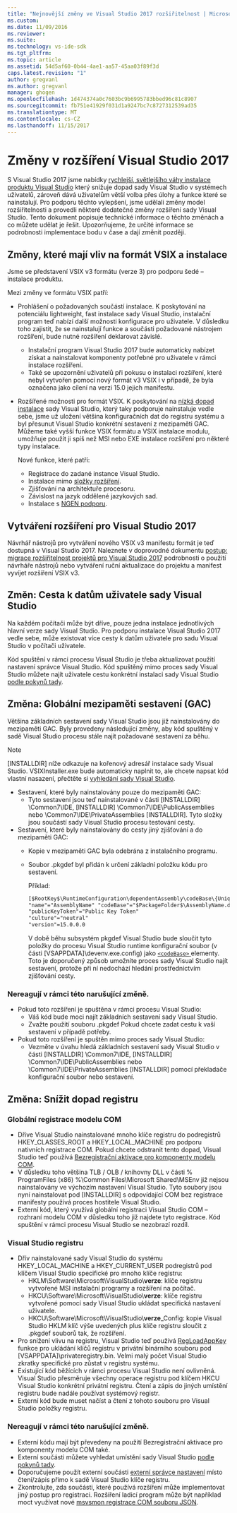 ```yaml
---
title: "Nejnovější změny ve Visual Studio 2017 rozšiřitelnost | Microsoft Docs"
ms.custom: 
ms.date: 11/09/2016
ms.reviewer: 
ms.suite: 
ms.technology: vs-ide-sdk
ms.tgt_pltfrm: 
ms.topic: article
ms.assetid: 54d5af60-0b44-4ae1-aa57-45aa03f89f3d
caps.latest.revision: "1"
author: gregvanl
ms.author: gregvanl
manager: ghogen
ms.openlocfilehash: 1d474374a0c7603bc9b6995783bbed96c81c8907
ms.sourcegitcommit: fb751e41929f031d1a9247bc7c8727312539ad35
ms.translationtype: MT
ms.contentlocale: cs-CZ
ms.lasthandoff: 11/15/2017
---
```

# <a name="changes-in-visual-studio-2017-extensibility"></a>Změny v rozšíření Visual Studio 2017

S Visual Studio 2017 jsme nabídky [rychlejší, světlejšího váhy instalace produktu Visual Studio](https://blogs.msdn.microsoft.com/visualstudio/2016/04/01/faster-leaner-visual-studio-installer) který snižuje dopad sady Visual Studio v systémech uživatelů, zároveň dává uživatelům větší volba přes úlohy a funkce které se nainstalují. Pro podporu těchto vylepšení, jsme udělali změny model rozšiřitelnosti a provedli některé dodatečné změny rozšíření sady Visual Studio. Tento dokument popisuje technické informace o těchto změnách a co můžete udělat je řešit. Upozorňujeme, že určité informace se podrobnosti implementace bodu v čase a dají změnit později.

## <a name="changes-affecting-vsix-format-and-installation"></a>Změny, které mají vliv na formát VSIX a instalace

Jsme se představení VSIX v3 formátu (verze 3) pro podporu šedé – instalace produktu.

Mezi změny ve formátu VSIX patří:

* Prohlášení o požadovaných součástí instalace. K poskytování na potenciálu lightweight, fast instalace sady Visual Studio, instalační program teď nabízí další možnosti konfigurace pro uživatele. V důsledku toho zajistit, že se nainstalují funkce a součásti požadované nástrojem rozšíření, bude nutné rozšíření deklarovat závislé.
  * Instalační program Visual Studio 2017 bude automaticky nabízet získat a nainstalovat komponenty potřebné pro uživatele v rámci instalace rozšíření.
  * Také se upozornění uživatelů při pokusu o instalaci rozšíření, které nebyl vytvořen pomocí nový formát v3 VSIX i v případě, že byla označena jako cílení na verzi 15.0 jejich manifestu.
* Rozšířené možnosti pro formát VSIX. K poskytování na [nízká dopad instalace](https://blogs.msdn.microsoft.com/visualstudio/2016/04/25/anatomy-of-a-low-impact-visual-studio-install) sady Visual Studio, který taky podporuje nainstaluje vedle sebe, jsme už uložení většina konfiguračních dat do registru systému a byl přesunut Visual Studio konkrétní sestavení z mezipaměti GAC. Můžeme také vyšší funkce VSIX formátu a VSIX instalace modulu, umožňuje použít ji spíš než MSI nebo EXE instalace rozšíření pro některé typy instalace.

  Nové funkce, které patří:

  * Registrace do zadané instance Visual Studio.
  * Instalace mimo [složky rozšíření](set-install-root.md).
  * Zjišťování na architektuře procesoru.
  * Závislost na jazyk oddělené jazykových sad.
  * Instalace s [NGEN podporu](ngen-support.md).

## <a name="building-an-extension-for-visual-studio-2017"></a>Vytváření rozšíření pro Visual Studio 2017

Návrhář nástrojů pro vytváření nového VSIX v3 manifestu formát je teď dostupná v Visual Studio 2017. Naleznete v doprovodné dokumentu [postup: migrace rozšiřitelnost projektů pro Visual Studio 2017](how-to-migrate-extensibility-projects-to-visual-studio-2017.md) podrobnosti o použití návrháře nástrojů nebo vytváření ruční aktualizace do projektu a manifest vyvíjet rozšíření VSIX v3.

## <a name="change-visual-studio-user-data-path"></a>Změn: Cesta k datům uživatele sady Visual Studio

Na každém počítači může být dříve, pouze jedna instalace jednotlivých hlavní verze sady Visual Studio. Pro podporu instalace Visual Studio 2017 vedle sebe, může existovat více cesty k datům uživatele pro sadu Visual Studio v počítači uživatele.

Kód spuštění v rámci procesu Visual Studio je třeba aktualizovat použití nastavení správce Visual Studio. Kód spuštěný mimo proces sady Visual Studio můžete najít uživatele cestu konkrétní instalaci sady Visual Studio [podle pokynů tady](locating-visual-studio.md).

## <a name="change-global-assembly-cache-gac"></a>Změna: Globální mezipaměti sestavení (GAC)

Většina základních sestavení sady Visual Studio jsou již nainstalovány do mezipaměti GAC. Byly provedeny následující změny, aby kód spuštěný v sadě Visual Studio procesu stále najít požadované sestavení za běhu.

> [!NOTE]
> [INSTALLDIR] níže odkazuje na kořenový adresář instalace sady Visual Studio. VSIXInstaller.exe bude automaticky naplnit to, ale chcete napsat kód vlastní nasazení, přečtěte si [vyhledání sady Visual Studio](locating-visual-studio.md).

* Sestavení, které byly nainstalovány pouze do mezipaměti GAC:
  * Tyto sestavení jsou teď nainstalované v části [INSTALLDIR] \Common7\IDE\, [INSTALLDIR] \Common7\IDE\PublicAssemblies nebo \Common7\IDE\PrivateAssemblies [INSTALLDIR]. Tyto složky jsou součástí sady Visual Studio procesu testování cesty.
* Sestavení, které byly nainstalovány do cesty jiný zjišťování a do mezipaměti GAC:
  * Kopie v mezipaměti GAC byla odebrána z instalačního programu.
  * Soubor .pkgdef byl přidán k určení základní položku kódu pro sestavení.

    Příklad:
    
    ```xml
    [$RootKey$\RuntimeConfiguration\dependentAssembly\codeBase\{UniqueGUID}]
    "name"="AssemblyName" "codeBase"="$PackageFolder$\AssemblyName.dll"
    "publicKeyToken"="Public Key Token"
    "culture"="neutral"
    "version"=15.0.0.0
    ```
    V době běhu subsystém pkgdef Visual Studio bude sloučit tyto položky do procesu Visual Studio runtime konfigurační soubor (v části [VSAPPDATA]\devenv.exe.config) jako [ `<codeBase>` ](https://msdn.microsoft.com/en-us/library/efs781xb(v=vs.110).aspx) elementy. Toto je doporučený způsob umožníte proces sady Visual Studio najít sestavení, protože při ní nedochází hledání prostřednictvím zjišťování cesty.

### <a name="reacting-to-this-breaking-change"></a>Nereagují v rámci této narušující změně.

* Pokud toto rozšíření je spuštěna v rámci procesu Visual Studio:
  * Váš kód bude moci najít základních sestavení sady Visual Studio.
  * Zvažte použití souboru .pkgdef Pokud chcete zadat cestu k vaší sestavení v případě potřeby.
* Pokud toto rozšíření je spuštěn mimo proces sady Visual Studio:
  * Vezměte v úvahu hledá základních sestavení sady Visual Studio v části [INSTALLDIR] \Common7\IDE\, [INSTALLDIR] \Common7\IDE\PublicAssemblies nebo \Common7\IDE\PrivateAssemblies [INSTALLDIR] pomocí překladače konfigurační soubor nebo sestavení.

## <a name="change-reduce-registry-impact"></a>Změna: Snížit dopad registru

### <a name="global-com-registration"></a>Globální registrace modelu COM

* Dříve Visual Studio nainstalované mnoho klíče registru do podregistrů HKEY_CLASSES_ROOT a HKEY_LOCAL_MACHINE pro podporu nativních registrace COM. Pokud chcete odstranit tento dopad, Visual Studio teď používá [Bezregistrační aktivace pro komponenty modelu COM](https://msdn.microsoft.com/en-us/library/ms973913.aspx).
* V důsledku toho většina TLB / OLB / knihovny DLL v části % ProgramFiles (x86) %\Common Files\Microsoft Shared\MSEnv již nejsou nainstalovány ve výchozím nastavení Visual Studio. Tyto soubory jsou nyní nainstalovat pod [INSTALLDIR] s odpovídající COM bez registrace manifesty používá proces hostitele Visual Studio.
* Externí kód, který využívá globální registraci Visual Studio COM – rozhraní modelu COM v důsledku toho již najdete tyto registrace. Kód spuštění v rámci procesu Visual Studio se nezobrazí rozdíl.

### <a name="visual-studio-registry"></a>Visual Studio registru

* Dřív nainstalované sady Visual Studio do systému HKEY_LOCAL_MACHINE a HKEY_CURRENT_USER podregistrů pod klíčem Visual Studio specifické pro mnoho klíče registru:
  * HKLM\Software\Microsoft\VisualStudio\\**verze**: klíče registru vytvořené MSI instalační programy a rozšíření na počítač.
  * HKCU\Software\Microsoft\VisualStudio\\**verze**: klíče registru vytvořené pomocí sady Visual Studio ukládat specifická nastavení uživatele.
  * HKCU\Software\Microsoft\VisualStudio\\**verze**_Config: kopie Visual Studio HKLM klíč výše uvedených plus klíče registru sloučit z .pkgdef souborů tak, že rozšíření.
* Pro snížení vlivu na registru, Visual Studio teď používá [RegLoadAppKey](https://msdn.microsoft.com/en-us/library/windows/desktop/ms724886(v=vs.85).aspx) funkce pro ukládání klíčů registru v privátní binárního souboru pod [VSAPPDATA]\privateregistry.bin. Velmi malý počet Visual Studio zkratky specifické pro zůstat v registru systému.
* Existující kód běžících v rámci procesu Visual Studio není ovlivněná. Visual Studio přesměruje všechny operace registru pod klíčem HKCU Visual Studio konkrétní privátní registru. Čtení a zápis do jiných umístění registru bude nadále používat systémový registr.
* Externí kód bude muset načíst a čtení z tohoto souboru pro Visual Studio položky registru.

### <a name="reacting-to-this-breaking-change"></a>Nereagují v rámci této narušující změně.

* Externí kódu mají být převedeny na použití Bezregistrační aktivace pro komponenty modelu COM také.
* Externí součásti můžete vyhledat umístění sady Visual Studio [podle pokynů tady](https://blogs.msdn.microsoft.com/heaths/2016/09/15/changes-to-visual-studio-15-setup).
* Doporučujeme použít externí součásti [externí správce nastavení](https://msdn.microsoft.com/en-us/library/microsoft.visualstudio.settings.externalsettingsmanager.aspx) místo čtení/zápis přímo k sadě Visual Studio klíče registru.
* Zkontrolujte, zda součásti, které používá rozšíření může implementovat jiný postup pro registraci. Rozšíření ladicí program může být například moct využívat nové [msvsmon registrace COM souboru JSON](migrate-debugger-COM-registration.md).
